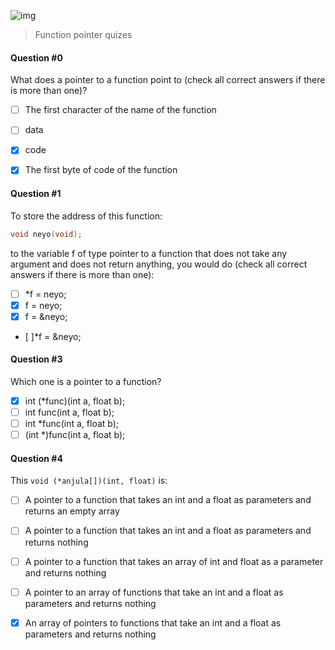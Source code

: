 ![img](https://assets.imaginablefutures.com/media/images/ALX_Logo.max-200x150.png)
> Function pointer quizes


#### Question #0
What does a pointer to a function point to (check all correct answers if there is more than one)?

* [ ] The first character of the name of the function
* [ ] data
* [X] code
* [X] The first byte of code of the function


#### Question #1
To store the address of this function:

```c
void neyo(void);
```

to the variable f of type pointer to a function that does not take any argument and does not return anything, you would do (check all correct answers if there is more than one):

* [ ] *f = neyo;
* [X] f = neyo;
* [X] f = &neyo;
* [ ]*f = &neyo;

#### Question #3
Which one is a pointer to a function?

* [X] int (*func)(int a, float b);
* [ ] int func(int a, float b);
* [ ] int *func(int a, float b);
* [ ] (int *)func(int a, float b);

#### Question #4
This ```void (*anjula[])(int, float)``` is:

* [ ] A pointer to a function that takes an int and a float as parameters and returns an empty array
* [ ] A pointer to a function that takes an int and a float as parameters and returns nothing
* [ ] A pointer to a function that takes an array of int and float as a parameter and returns nothing
* [ ] A pointer to an array of functions that take an int and a float as parameters and returns nothing
* [X] An array of pointers to functions that take an int and a float as parameters and returns nothing

